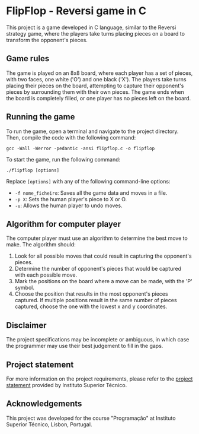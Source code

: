 # FlipFlop - Reversi game in C

This project is a game developed in C language, similar to the Reversi strategy game, where the players take turns placing pieces on a board to transform the opponent's pieces.

## Game rules

The game is played on an 8x8 board, where each player has a set of pieces, with two faces, one white ('O') and one black ('X'). The players take turns placing their pieces on the board, attempting to capture their opponent's pieces by surrounding them with their own pieces. The game ends when the board is completely filled, or one player has no pieces left on the board.

## Running the game

To run the game, open a terminal and navigate to the project directory. Then, compile the code with the following command:

`gcc -Wall -Werror -pedantic -ansi flipflop.c -o flipflop`

To start the game, run the following command:

`./flipflop [options]`

Replace `[options]` with any of the following command-line options:

- `-f nome_ficheiro`: Saves all the game data and moves in a file.
- `-p X`: Sets the human player's piece to X or O.
- `-u`: Allows the human player to undo moves.

## Algorithm for computer player

The computer player must use an algorithm to determine the best move to make. The algorithm should:

1. Look for all possible moves that could result in capturing the opponent's pieces.
2. Determine the number of opponent's pieces that would be captured with each possible move.
3. Mark the positions on the board where a move can be made, with the 'P' symbol.
4. Choose the position that results in the most opponent's pieces captured. If multiple positions result in the same number of pieces captured, choose the one with the lowest x and y coordinates.

## Disclaimer

The project specifications may be incomplete or ambiguous, in which case the programmer may use their best judgement to fill in the gaps.

## Project statement

For more information on the project requirements, please refer to the [project statement](https://github.com/LourencoPonces/flipflop/blob/master/project_statement.pdf) provided by Instituto Superior Técnico.

## Acknowledgements

This project was developed for the course "Programação" at Instituto Superior Técnico, Lisbon, Portugal.

